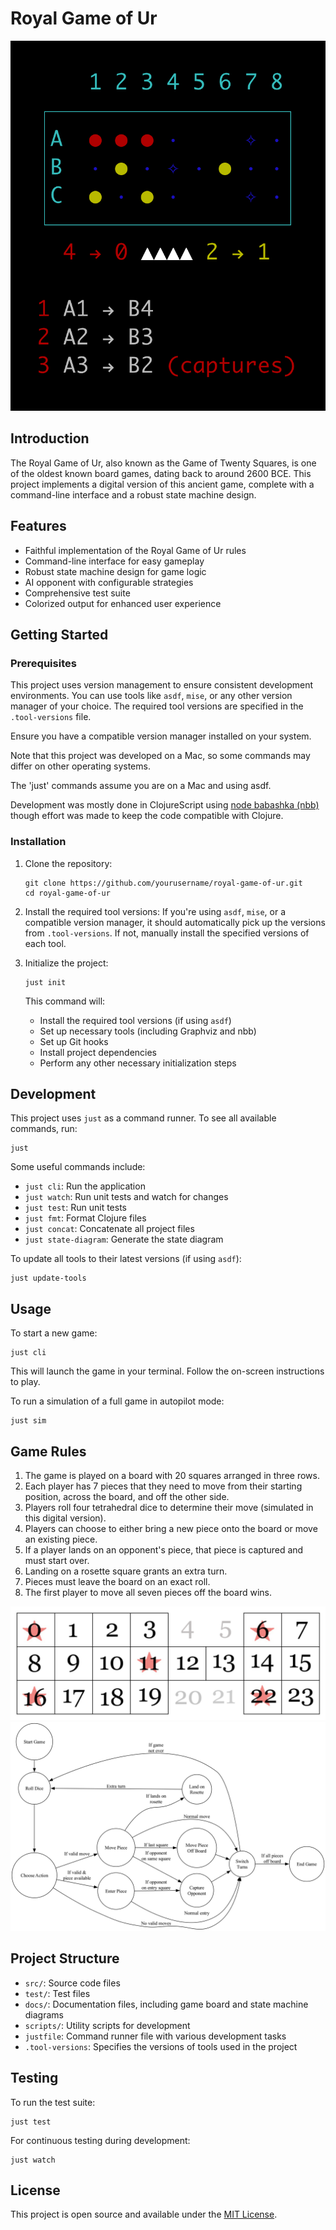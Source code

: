 # Royal Game of Ur

![Royal Game of Ur Console](./docs/screen.png)

## Introduction

The Royal Game of Ur, also known as the Game of Twenty Squares, is one of the oldest known board games, dating back to around 2600 BCE. This project implements a digital version of this ancient game, complete with a command-line interface and a robust state machine design.

## Features

- Faithful implementation of the Royal Game of Ur rules
- Command-line interface for easy gameplay
- Robust state machine design for game logic
- AI opponent with configurable strategies
- Comprehensive test suite
- Colorized output for enhanced user experience

## Getting Started

### Prerequisites

This project uses version management to ensure consistent development environments. You can use tools like `asdf`, `mise`, or any other version manager of your choice. The required tool versions are specified in the `.tool-versions` file.

Ensure you have a compatible version manager installed on your system.

Note that this project was developed on a Mac, so some commands may differ on other operating systems.

The 'just' commands assume you are on a Mac and using asdf.

Development was mostly done in ClojureScript using [node babashka (nbb)](https://github.com/babashka/nbb) though effort was made to keep the code compatible with Clojure.

### Installation

1. Clone the repository:
   ```
   git clone https://github.com/yourusername/royal-game-of-ur.git
   cd royal-game-of-ur
   ```

2. Install the required tool versions:
   If you're using `asdf`, `mise`, or a compatible version manager, it should automatically pick up the versions from `.tool-versions`. If not, manually install the specified versions of each tool.

3. Initialize the project:
   ```
   just init
   ```

   This command will:
   - Install the required tool versions (if using `asdf`)
   - Set up necessary tools (including Graphviz and nbb)
   - Set up Git hooks
   - Install project dependencies
   - Perform any other necessary initialization steps

## Development

This project uses `just` as a command runner. To see all available commands, run:

```
just
```

Some useful commands include:

- `just cli`: Run the application
- `just watch`: Run unit tests and watch for changes
- `just test`: Run unit tests
- `just fmt`: Format Clojure files
- `just concat`: Concatenate all project files
- `just state-diagram`: Generate the state diagram

To update all tools to their latest versions (if using `asdf`):

```
just update-tools
```

## Usage

To start a new game:

```
just cli
```

This will launch the game in your terminal. Follow the on-screen instructions to play.

To run a simulation of a full game in autopilot mode:

```
just sim
```

## Game Rules

1. The game is played on a board with 20 squares arranged in three rows.
2. Each player has 7 pieces that they need to move from their starting position, across the board, and off the other side.
3. Players roll four tetrahedral dice to determine their move (simulated in this digital version).
4. Players can choose to either bring a new piece onto the board or move an existing piece.
5. If a player lands on an opponent's piece, that piece is captured and must start over.
6. Landing on a rosette square grants an extra turn.
7. Pieces must leave the board on an exact roll.
8. The first player to move all seven pieces off the board wins.

![Royal Game of Ur Board](./docs/board.png)
![Royal Game of Ur State Machine](./docs/rgou-fsm.png)

## Project Structure

- `src/`: Source code files
- `test/`: Test files
- `docs/`: Documentation files, including game board and state machine diagrams
- `scripts/`: Utility scripts for development
- `justfile`: Command runner file with various development tasks
- `.tool-versions`: Specifies the versions of tools used in the project

## Testing

To run the test suite:

```
just test
```

For continuous testing during development:

```
just watch
```

## License

This project is open source and available under the [MIT License](LICENSE).
